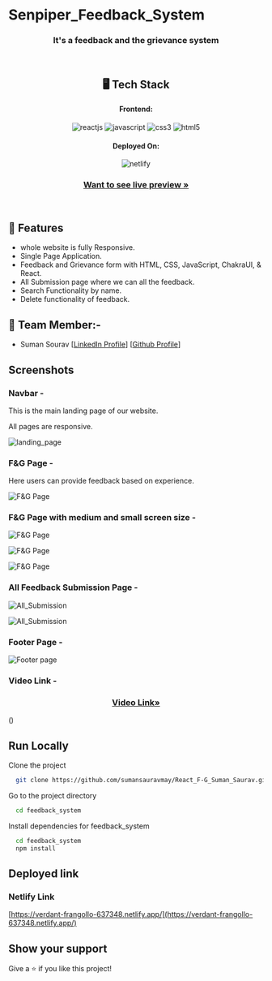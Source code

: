 # Senpiper_Feedback_System

<h3 align="center">It's a feedback and the grievance system</h3>

<br/>

<h2 align="center">🖥️ Tech Stack</h2>

<h4 align="center">Frontend:</h4>
<p align="center">
  <img src="https://img.shields.io/badge/React (18.2.0)-20232A?style=for-the-badge&logo=react&logoColor=61DAFB" alt="reactjs" />
  <img src="https://img.shields.io/badge/JavaScript-323330?style=for-the-badge&logo=javascript&logoColor=F7DF1E" alt="javascript" />
  <img src="https://img.shields.io/badge/CSS3-1572B6?style=for-the-badge&logo=css3&logoColor=white" alt="css3" />
  <img src="https://img.shields.io/badge/HTML5-E34F26?style=for-the-badge&logo=html5&logoColor=white" alt="html5" />
</p>

<h4 align="center">Deployed On:</h4>

<p align="center">
  <img src="https://i.postimg.cc/sgTZd54P/netlify.jpg" alt="netlify" />
</p>

<h3 align="center"><a href="https://verdant-frangollo-637348.netlify.app/"><strong>Want to see live preview »</strong></a></h3>

<br/>

## 🚀 Features
-   whole website is fully Responsive.
-   Single Page Application.
-   Feedback and Grievance form with HTML, CSS, JavaScript, ChakraUI, & React.
-   All Submission page where we can all the feedback.
-   Search Functionality by name.
-   Delete functionality of feedback.



## 🚀 Team Member:-

-   Suman Sourav [[LinkedIn Profile](https://www.linkedin.com/in/suman-saurav-06896b231/)] [[Github Profile](https://github.com/sumansauravmay/)]


## Screenshots

### Navbar -

This is the main landing page of our website.

All pages are responsive.

![landing_page](https://i.postimg.cc/0Nbvm0p7/navbar.jpg)


### F&G Page -

Here users can provide feedback based on experience.
 
 ![F&G Page](https://i.postimg.cc/d0dWz7Fz/F-G.jpg)


### F&G Page with medium and small screen size -
 
 ![F&G Page](https://i.postimg.cc/Y9HXkpqj/medium-and-small-screen-F-g.jpg)

 ![F&G Page](https://i.postimg.cc/KvHJj7v6/F-G-m-s-2.jpg)

  ![F&G Page](https://i.postimg.cc/tg0ktX6D/F-G-m-g3.jpg)
 

### All Feedback Submission Page -

![All_Submission](https://i.postimg.cc/QCP18bkS/All-Submission.jpg)

![All_Submission](https://i.postimg.cc/Gh8vMWdf/allsubmission2.jpg)


### Footer Page -
 
 ![Footer page](https://i.postimg.cc/rwX0gfyG/footer.jpg)


### Video Link -

<h3 align="center"><a href=""><strong>Video Link»</strong></a></h3>

()

## Run Locally

Clone the project

```bash
  git clone https://github.com/sumansauravmay/React_F-G_Suman_Saurav.git
```

Go to the project directory

```bash
  cd feedback_system

```

Install dependencies for feedback_system

```bash
  cd feedback_system
  npm install
```


## Deployed link

### Netlify Link

[https://verdant-frangollo-637348.netlify.app/](https://verdant-frangollo-637348.netlify.app/)



## Show your support

Give a ⭐️ if you like this project!




